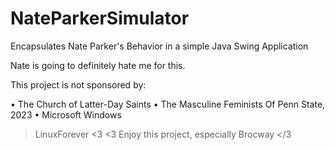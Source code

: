 # NateParkerSimulator
Encapsulates Nate Parker's 
Behavior in a simple Java Swing Application


Nate is going to definitely hate me for this.

This project is not sponsored by:

• The Church of Latter-Day Saints
• The Masculine Feminists Of Penn State, 2023
• Microsoft Windows

>LinuxForever <3 <3
>Enjoy this project, especially Brocway </3